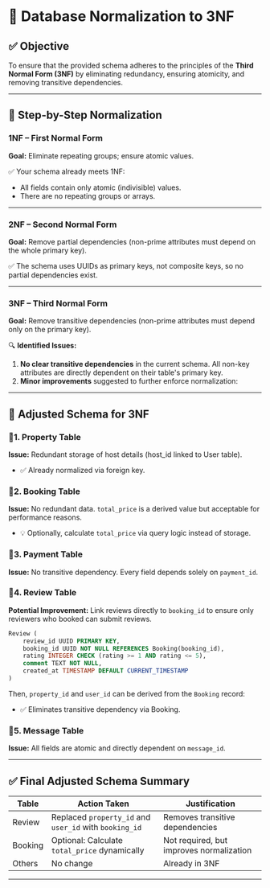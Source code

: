 
# 📘 Database Normalization to 3NF

## ✅ Objective
To ensure that the provided schema adheres to the principles of the **Third Normal Form (3NF)** by eliminating redundancy, ensuring atomicity, and removing transitive dependencies.

---

## 🧩 Step-by-Step Normalization

### 1NF – First Normal Form
**Goal:** Eliminate repeating groups; ensure atomic values.

✅ Your schema already meets 1NF:
- All fields contain only atomic (indivisible) values.
- There are no repeating groups or arrays.

---

### 2NF – Second Normal Form
**Goal:** Remove partial dependencies (non-prime attributes must depend on the whole primary key).

✅ The schema uses UUIDs as primary keys, not composite keys, so no partial dependencies exist.

---

### 3NF – Third Normal Form
**Goal:** Remove transitive dependencies (non-prime attributes must depend only on the primary key).

🔍 **Identified Issues:**
1. **No clear transitive dependencies** in the current schema. All non-key attributes are directly dependent on their table's primary key.
2. **Minor improvements** suggested to further enforce normalization:

---

## 🔧 Adjusted Schema for 3NF

### 🔸1. Property Table
**Issue:** Redundant storage of host details (host_id linked to User table).
- ✅ Already normalized via foreign key.

### 🔸2. Booking Table
**Issue:** No redundant data. `total_price` is a derived value but acceptable for performance reasons.
- 💡 Optionally, calculate `total_price` via query logic instead of storage.

### 🔸3. Payment Table
**Issue:** No transitive dependency. Every field depends solely on `payment_id`.

### 🔸4. Review Table
**Potential Improvement:** Link reviews directly to `booking_id` to ensure only reviewers who booked can submit reviews.

```sql
Review (
    review_id UUID PRIMARY KEY,
    booking_id UUID NOT NULL REFERENCES Booking(booking_id),
    rating INTEGER CHECK (rating >= 1 AND rating <= 5),
    comment TEXT NOT NULL,
    created_at TIMESTAMP DEFAULT CURRENT_TIMESTAMP
)
```

Then, `property_id` and `user_id` can be derived from the `Booking` record:
- ✅ Eliminates transitive dependency via Booking.

### 🔸5. Message Table
**Issue:** All fields are atomic and directly dependent on `message_id`.

---

## ✅ Final Adjusted Schema Summary

| Table     | Action Taken                                 | Justification |
|-----------|----------------------------------------------|---------------|
| Review    | Replaced `property_id` and `user_id` with `booking_id` | Removes transitive dependencies |
| Booking   | Optional: Calculate `total_price` dynamically | Not required, but improves normalization |
| Others    | No change                                     | Already in 3NF |

---
